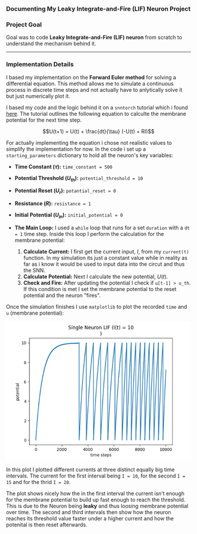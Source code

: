 ### Documenting My Leaky Integrate-and-Fire (LIF) Neuron Project

### Project Goal

Goal was to code  **Leaky Integrate-and-Fire (LIF) neuron** from scratch to understand the mechanism behind it.

---

### Implementation Details

I based my implementation on the **Forward Euler method** for solving a differential equation. This method allows me to simulate a continuous process in discrete time steps and not actually have to anlytically solve it but just numerically plot it.

I based my code and the logic behind it on a `snntorch` tutorial which i found [here](https://snntorch.readthedocs.io/en/latest/tutorials/tutorial_2.html). The tutorial outlines the following equation to calculte the membrane potential for the next time step.

$$U(t+1) = U(t) + \frac{dt}{\tau} (-U(t) + RI)$$

For actually implementing the equation i chose not realistic values to simplify the implementation for now.
In the code i set up a `starting_parameters` dictionary to hold all the neuron's key variables:
   * **Time Constant ($\tau$):** `time_constant = 500` </br>
   * **Potential Threshold ($U_{th}$):** `potential_threshold = 10` </br>
   * **Potential Reset ($U_r$):** `potantial_reset = 0` </br>
   * **Resistance ($R$):** `resistance = 1` </br>
   * **Initial Potential ($U_{in}$):** `initial_potential = 0` </br>

* **The Main Loop:** I used a `while` loop that runs for a set `duration` with a `dt = 1` time step. Inside this loop I perform the calculation for the membrane potential:
    1.  **Calculate Current:** I first get the current input, $I$, from my `current(t)` function. In my simulation its just a constant value while in reality as far as i know it would be used to input data into the circut and thus the SNN.
    2.  **Calculate Potential:** Next I calculate the new potential, $U(t)$.
    3.  **Check and Fire:** After updating the potential I check if `u[t-1] > u_th`. If this condition is met I set the membrane potential to the reset potential and the neuron "fires".

Once the simulation finishes I use `matplotlib` to plot the recorded `time` and `u` (membrane potential):

<p align="center">
  <img src="img/LIF-neuron.png" alt="LIF-neuron plot">
</p>

In this plot I plotted different currents at three distinct equally big time intervals.  The current for the first interval being `I = 10`, for the second `I = 15` and for the thrid `I = 20`. 

The plot shows nicely how the in the first interval the current isn't enough for the membrane potential to build up fast enough to reach the threshold. This is due to the Neuron being **leaky** and thus loosing membrane potential over time. The second and third intervals then show how the neuron reaches its threshold value faster under a higher current and how the potenital is then reset afterwards.
